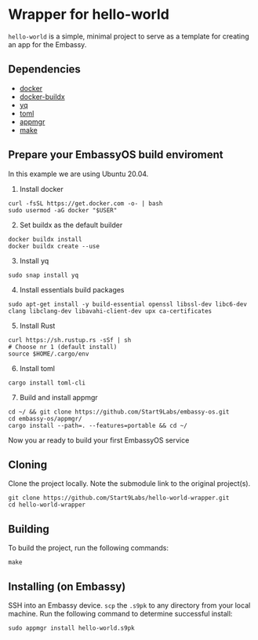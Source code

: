 # Wrapper for hello-world

`hello-world` is a simple, minimal project to serve as a template for creating an app for the Embassy.

## Dependencies

- [docker](https://docs.docker.com/get-docker)
- [docker-buildx](https://docs.docker.com/buildx/working-with-buildx/)
- [yq](https://mikefarah.gitbook.io/yq)
- [toml](https://crates.io/crates/toml-cli)
- [appmgr](https://github.com/Start9Labs/embassy-os/tree/master/appmgr)
- [make](https://www.gnu.org/software/make/)

## Prepare your EmbassyOS build enviroment
In this example we are using Ubuntu 20.04.

1. Install docker
```
curl -fsSL https://get.docker.com -o- | bash
sudo usermod -aG docker "$USER"
```
2. Set buildx as the default builder
```
docker buildx install
docker buildx create --use
```
3. Install yq
```
sudo snap install yq
```
4. Install essentials build packages
```
sudo apt-get install -y build-essential openssl libssl-dev libc6-dev clang libclang-dev libavahi-client-dev upx ca-certificates
```
5. Install Rust
```
curl https://sh.rustup.rs -sSf | sh
# Choose nr 1 (default install)
source $HOME/.cargo/env
```
6. Install toml
```
cargo install toml-cli
```
7. Build and install appmgr
```
cd ~/ && git clone https://github.com/Start9Labs/embassy-os.git
cd embassy-os/appmgr/
cargo install --path=. --features=portable && cd ~/
```
Now you ar ready to build your first EmbassyOS service

## Cloning

Clone the project locally. Note the submodule link to the original project(s). 

```
git clone https://github.com/Start9Labs/hello-world-wrapper.git
cd hello-world-wrapper
```

## Building

To build the project, run the following commands:

```
make
```

## Installing (on Embassy)

SSH into an Embassy device.
`scp` the `.s9pk` to any directory from your local machine.
Run the following command to determine successful install:

```
sudo appmgr install hello-world.s9pk
```
